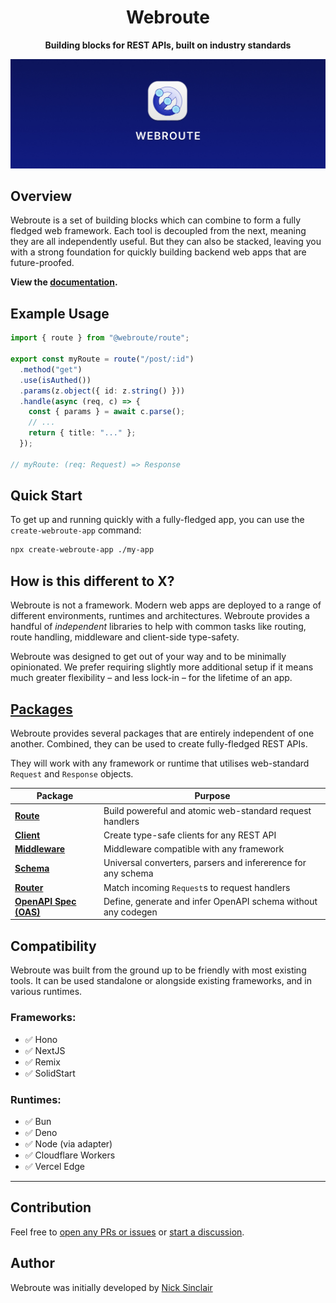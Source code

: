 <div align="center">

<h1>Webroute</h1>

<p><b>Building blocks for REST APIs, built on industry standards</b></p>

</div>

<img src="./static/webroute-cover.jpg"/>

## Overview

Webroute is a set of building blocks which can combine to form a fully fledged web framework. Each tool is decoupled from the next, meaning they are all independently useful. But they can also be stacked, leaving you with a strong foundation for quickly building backend web apps that are future-proofed.

**View the [documentation](https://webroute.vercel.app).**

## Example Usage

```ts
import { route } from "@webroute/route";

export const myRoute = route("/post/:id")
  .method("get")
  .use(isAuthed())
  .params(z.object({ id: z.string() }))
  .handle(async (req, c) => {
    const { params } = await c.parse();
    // ...
    return { title: "..." };
  });

// myRoute: (req: Request) => Response
```

## Quick Start

To get up and running quickly with a fully-fledged app, you can use the `create-webroute-app` command:

```sh
npx create-webroute-app ./my-app
```

## How is this different to X?

Webroute is not a framework. Modern web apps are deployed to a range of different environments, runtimes and architectures. Webroute provides a handful of _independent_ libraries to help with common tasks like routing, route handling, middleware and client-side type-safety.

Webroute was designed to get out of your way and to be minimally opinionated. We prefer requiring slightly more additional setup if it means much greater flexibility – and less lock-in – for the lifetime of an app.

## [Packages](https://webroute.vercel.app/docs/packages)

Webroute provides several packages that are entirely independent of one another. Combined, they can be used to create fully-fledged REST APIs.

They will work with any framework or runtime that utilises web-standard `Request` and `Response` objects.

| Package                                                                 | Purpose                                                       |
| ----------------------------------------------------------------------- | ------------------------------------------------------------- |
| [**Route**](https://webroute.vercel.app/docs/route/overview)            | Build powereful and atomic web-standard request handlers      |
| [**Client**](https://webroute.vercel.app/docs/client/overview)          | Create type-safe clients for any REST API                     |
| [**Middleware**](https://webroute.vercel.app/docs/middleware/overview)  | Middleware compatible with any framework                      |
| [**Schema**](https://webroute.vercel.app/docs/schema/overview)          | Universal converters, parsers and infererence for any schema  |
| [**Router**](https://webroute.vercel.app/docs/router/overview)          | Match incoming `Request`s to request handlers                 |
| [**OpenAPI Spec (OAS)**](https://webroute.vercel.app/docs/oas/overview) | Define, generate and infer OpenAPI schema without any codegen |

## Compatibility

Webroute was built from the ground up to be friendly with most existing tools. It can be used standalone or alongside existing frameworks, and in various runtimes.

### Frameworks:

- ✅ Hono
- ✅ NextJS
- ✅ Remix
- ✅ SolidStart

### Runtimes:

- ✅ Bun
- ✅ Deno
- ✅ Node (via adapter)
- ✅ Cloudflare Workers
- ✅ Vercel Edge

---

## Contribution

Feel free to [open any PRs or issues](https://github.com/sinclairnick/webroute/issues) or [start a discussion](https://github.com/sinclairnick/webroute/issues).

## Author

Webroute was initially developed by [Nick Sinclair](https://github.com/sinclairnick)
